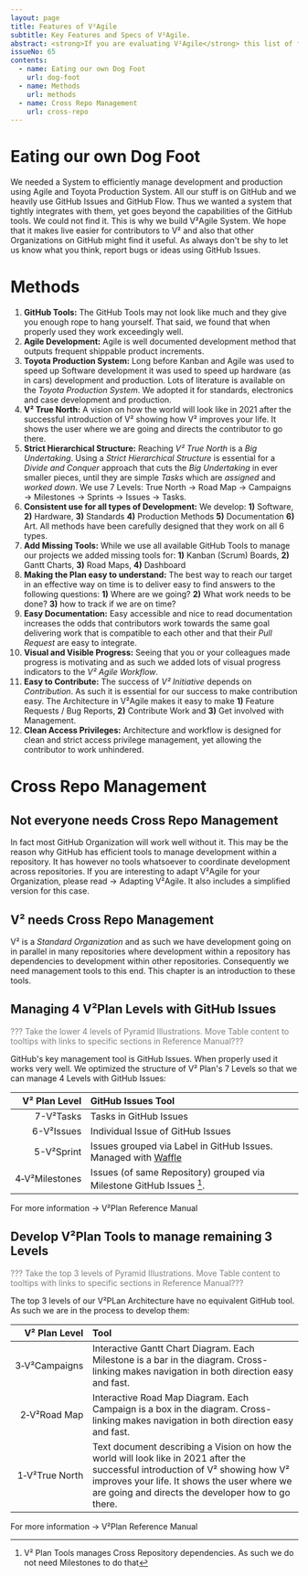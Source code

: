 ```yaml
---
layout: page
title: Features of V²Agile
subtitle: Key Features and Specs of V²Agile.
abstract: <strong>If you are evaluating V²Agile</strong> this list of features shall quickly show you what V²Agile can and can not do. <strong>While developing V²Agile</strong> this is one of our guides what to develop. The availability of Features is listed → V²Agile Development. User Stories are in → V²Agile Workflow on GitHub and → V²Sprint Workflow on GitHub.
issueNo: 65
contents: 
  - name: Eating our own Dog Foot
    url: dog-foot
  - name: Methods
    url: methods
  - name: Cross Repo Management
    url: cross-repo
---
```


# Eating our own Dog Foot <a name="dog-foot"></a>
We needed a System to efficiently manage development and production using Agile and Toyota Production System. All our stuff is on GitHub and we heavily use GitHub Issues and GitHub Flow. Thus we wanted a system that tightly integrates with them, yet goes beyond the capabilities of the GitHub tools. We could not find it. This is why we build V²Agile System. We hope that it makes live easier for contributors to V² and also that other Organizations on GitHub might find it useful. As always don't be shy to let us know what you think, report bugs or ideas using GitHub Issues.


# Methods <a name="methods"></a>

1. **GitHub Tools:** The GitHub Tools may not look like much and they give you enough rope to hang yourself. That said, we found that when properly used they work exceedingly well.
2. **Agile Development:** Agile is well documented development method that outputs frequent shippable product increments. 
3. **Toyota Production System:** Long before Kanban and Agile was used to speed up Software development it was used to speed up hardware (as in cars) development and production. Lots of literature is available on the *Toyota Production System*. We adopted it for standards, electronics and case development and production.
4. **V² True North:** A vision on how the world will look like in 2021 after the successful introduction of V² showing how V² improves your life. It shows the user where we are going and directs the contributor to go there.
5. **Strict Hierarchical Structure:** Reaching *V² True North* is a *Big Undertaking*. Using a *Strict Hierarchical Structure* is essential for a *Divide and Conquer* approach that cuts the *Big Undertaking* in ever smaller pieces, until they are simple *Tasks* which are *assigned* and *worked down*.  We use 7 Levels: True North → Road Map → Campaigns → Milestones → Sprints → Issues → Tasks.
6. **Consistent use for all types of Development:** We develop: **1)** Software, **2)** Hardware, **3)** Standards **4)** Production Methods **5)** Documentation **6)** Art. All methods have been carefully designed that they work on all 6 types.
7. **Add Missing Tools:** While we use all available GitHub Tools to manage our projects we added missing tools for:  **1)** Kanban (Scrum) Boards, **2)** Gantt Charts, **3)** Road Maps, **4)** Dashboard
8. **Making the Plan easy to understand:** The best way to reach our target in an effective way on time is to deliver easy to find answers to the following questions: **1)** Where are we going? **2)** What work needs to be done? **3)** how to track if we are on time? 
9. **Easy Documentation:** Easy accessible and nice to read documentation increases the odds that contributors work towards the same goal delivering work that is compatible to each other and that their *Pull Request* are easy to integrate.
10. **Visual and Visible Progress:** Seeing that you or your colleagues made progress is motivating and as such we added lots of visual progress indicators to the *V² Agile Workflow*.
11. **Easy to Contribute:** The success of *V² Initiative* depends on *Contribution*. As such it is essential for our success to make contribution easy. The Architecture in V²Agile makes it easy to make **1)** Feature Requests / Bug Reports, **2)** Contribute Work and **3)** Get involved  with Management.
12. **Clean Access Privileges:** Architecture and workflow is designed for clean and strict access privilege management, yet allowing the contributor to work unhindered.



# Cross Repo Management <a name="cross-repo"></a>

## Not everyone needs Cross Repo Management

In fact most GitHub Organization will work well without it. This may be the reason why 
GitHub has efficient tools to manage development within a repository. It has however no tools whatsoever to coordinate development across repositories. If you are interesting to adapt V²Agile for your Organization, please read → Adapting V²Agile. It also includes a simplified version for this case.

## V² needs Cross Repo Management
V² is a *Standard Organization* and as such we have development going on in parallel in many repositories where development within a repository has dependencies to development within other repositories. Consequently we need management tools to this end. This chapter is an introduction to these tools.

## Managing 4 V²Plan Levels with GitHub Issues
<font color="grey">??? Take the lower 4 levels of Pyramid Illustrations. Move Table content to tooltips with links to specific sections in Reference Manual???</font>

GitHub's key management tool is GitHub Issues. When properly used it works very well. We optimized the structure of V² Plan's 7 Levels so that we can manage 4 Levels with GitHub Issues:

| V² Plan Level | GitHub Issues Tool |
|--------------:|:-------------------|
| 7-V²Tasks | Tasks in GitHub Issues |
| 6-V²Issues | Individual Issue of GitHub Issues |
| 5-V²Sprint | Issues grouped via Label in GitHub Issues. Managed with [Waffle](https://waffle.io/)|
| 4&#8209;V²Milestones | Issues (of same Repository) grouped via Milestone GitHub Issues [^1]. |

[^1]: V² Plan Tools manages Cross Repository dependencies. As such we do not need Milestones to do that

For more information → V²Plan Reference Manual

## Develop V²Plan Tools to manage remaining 3 Levels
<font color="grey">??? Take the top 3 levels of Pyramid Illustrations. Move Table content to tooltips with links to specific sections in Reference Manual???</font>

The top 3 levels of our V²PLan Architecture have no equivalent GitHub tool. As such we are in the process to develop them:

| V² Plan Level | Tool |
|--------------:|:-------------------|
| 3&#8209;V²Campaigns | Interactive Gantt Chart Diagram. Each Milestone is a bar in the diagram. Cross-linking makes navigation in both direction easy and fast. |
| 2&#8209;V²Road Map | Interactive Road Map Diagram. Each Campaign is a box in the diagram. Cross-linking makes navigation in both direction easy and fast. |
| 1&#8209;V²True North | Text document describing a Vision on how the world will look like in 2021 after the successful introduction of V² showing how V² improves your life. It shows the user where we are going and directs the developer how to go there. |

For more information → V²Plan Reference Manual
